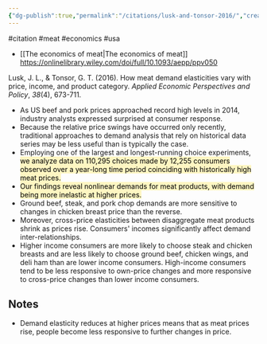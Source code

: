 ```yaml
---
{"dg-publish":true,"permalink":"/citations/lusk-and-tonsor-2016/","created":"2025-10-23T12:01:42.423+01:00","updated":"2025-10-23T12:01:42.423+01:00"}
---
```


#citation #meat #economics #usa 

- [[The economics of meat\|The economics of meat]] 
https://onlinelibrary.wiley.com/doi/full/10.1093/aepp/ppv050

Lusk, J. L., & Tonsor, G. T. (2016). How meat demand elasticities vary with price, income, and product category. _Applied Economic Perspectives and Policy_, _38_(4), 673-711.

- As US beef and pork prices approached record high levels in 2014, industry analysts expressed surprised at consumer response. 
- Because the relative price swings have occurred only recently, traditional approaches to demand analysis that rely on historical data series may be less useful than is typically the case. 
- Employing one of the largest and longest-running choice experiments, <mark style="background: #FFF3A3A6;">we analyze data on 110,295 choices made by 12,255 consumers observed over a year-long time period coinciding with historically high meat prices.</mark> 
- <mark style="background: #FFF3A3A6;">Our findings reveal nonlinear demands for meat products, with demand being more inelastic at higher prices.</mark> 
- Ground beef, steak, and pork chop demands are more sensitive to changes in chicken breast price than the reverse. 
- Moreover, cross-price elasticities between disaggregate meat products shrink as prices rise. Consumers' incomes significantly affect demand inter-relationships. 
- Higher income consumers are more likely to choose steak and chicken breasts and are less likely to choose ground beef, chicken wings, and deli ham than are lower income consumers. High-income consumers tend to be less responsive to own-price changes and more responsive to cross-price changes than lower income consumers. 

## Notes
- Demand elasticity reduces at higher prices means that as meat prices rise, people become less responsive to further changes in price. 